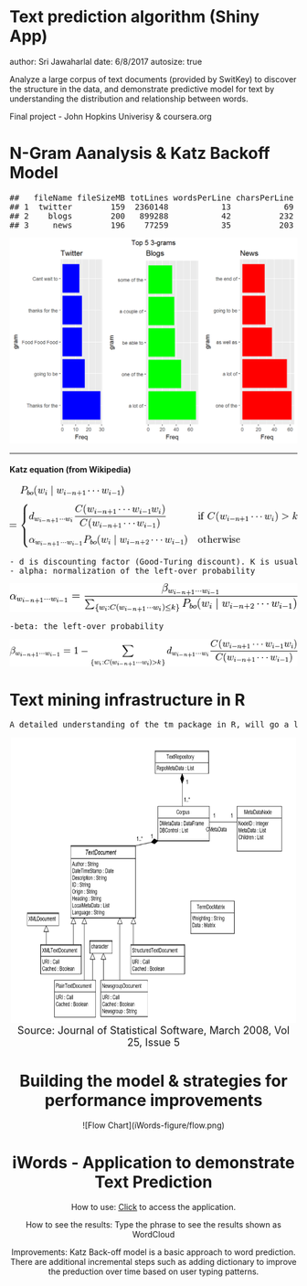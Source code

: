 Text prediction algorithm (Shiny App)
========================================================
author: Sri Jawaharlal
date: 6/8/2017
autosize: true

Analyze a large corpus of text documents (provided by SwitKey) to discover the structure in the data, and demonstrate predictive model for text by understanding the distribution and relationship between words.

Final project - John Hopkins Univerisy & coursera.org

N-Gram Aanalysis & Katz Backoff Model
========================================================

<pre>
##   fileName fileSizeMB totLines wordsPerLine charsPerLine charsPerWord
## 1  twitter        159  2360148           13           69            5
## 2    blogs        200   899288           42          232            6
## 3     news        196    77259           35          203            6
</pre>

![3-Gram analysis](iWords-figure/3-grams.png)

********

#### Katz equation (from Wikipedia)
![Katz Equation](iWords-figure/katz.png)
<pre>
- d is discounting factor (Good-Turing discount). K is usually 0
- alpha: normalization of the left-over probability
</pre>
![Alpha](iWords-figure/alpha.png)
<pre>-beta: the left-over probability</pre>
![Beta](iWords-figure/beta.png)
</font>

Text mining infrastructure in R 
========================================================

<pre>A detailed understanding of the tm package in R, will go a long way in speeding up building the necessary models & optimizing the solution.</pre>

<div align="center">
<img src="iWords-figure/tm.png" width=500 height=500
</div>

<font size=4>
Source: Journal of Statistical Software, March 2008, Vol 25, Issue 5</font>

Building the model & strategies for performance improvements
========================================================

<center>
![Flow Chart](iWords-figure/flow.png)
</center>

iWords - Application to demonstrate Text Prediction
========================================================

How to use: <u>[Click](https://jsridhar.shinyapps.io/iWords/)</u> to access the application.

How to see the results: Type the phrase to see the results shown as WordCloud

Improvements: Katz Back-off model is a basic approach to word prediction. There are additional incremental steps such as adding dictionary to improve the preduction over time based on user typing patterns. 
